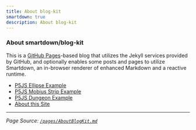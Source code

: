 ```yaml
---
title: About blog-kit
smartdown: true
description: About blog-kit
---
```


### About smartdown/blog-kit

This is a [GitHub Pages](https://pages.github.com)-based blog that utilizes the Jekyll services provided by GitHub, and optionally enables some posts and pages to utilize Smartdown, an in-browser renderer of enhanced Markdown and a reactive runtime.

- [P5JS Ellipse Example](/pages/Ellipse)
- [P5JS Mobius Strip Example](/pages/Mobius)
- [P5JS Dungeon Example](/pages/Dungeon)
- [About this Site](/pages/About)

---

*Page Source: [`/pages/AboutBlogKit.md`](/pages/AboutBlogKit.md#-blank)*
